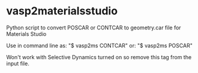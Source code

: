 # vasp2materialsstudio
Python script to convert POSCAR or CONTCAR to geometry.car file for Materials Studio

Use in command line as: "$ vasp2ms CONTCAR" or: "$ vasp2ms POSCAR"
                    
Won't work with Selective Dynamics turned on so remove this tag from the input file.
